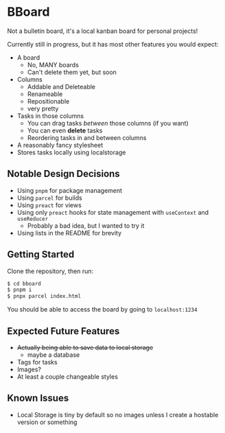 # BBoard

Not a bulletin board, it's a local kanban board for personal projects!

Currently still in progress, but it has most other
features you would expect:

- A board
    - No, MANY boards
    - Can't delete them yet, but soon
- Columns
    - Addable and Deleteable
    - Renameable
    - Repositionable
    - very pretty
- Tasks in those columns
    - You can drag tasks _between_ those columns (if you want)
    - You can even **delete** tasks
    - Reordering tasks in and between columns
- A reasonably fancy stylesheet
- Stores tasks locally using localstorage

## Notable Design Decisions

- Using `pnpm` for package management
- Using `parcel` for builds
- Using `preact` for views
- Using only `preact` hooks for state management with `useContext` and `useReducer`
    - Probably a bad idea, but I wanted to try it
- Using lists in the README for brevity

## Getting Started

Clone the repository, then run:

```bash
$ cd bboard
$ pnpm i
$ pnpx parcel index.html
```

You should be able to access the board by going to `localhost:1234`

## Expected Future Features

- ~~Actually being able to save data to local storage~~
    - maybe a database
- Tags for tasks
- Images?
- At least a couple changeable styles

## Known Issues

- Local Storage is tiny by default so no images unless I create a hostable
version or something
